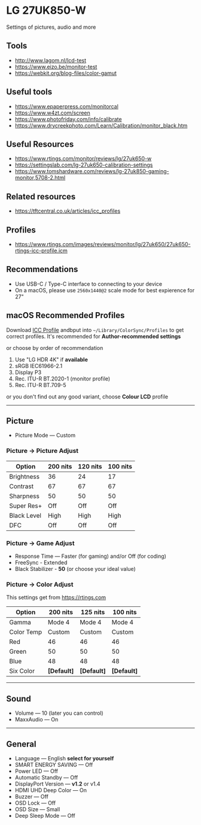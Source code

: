 # LG 27UK850-W

Settings of pictures, audio and more

## Tools

- <http://www.lagom.nl/lcd-test>
- <https://www.eizo.be/monitor-test>
- <https://webkit.org/blog-files/color-gamut>

## Useful tools

- <https://www.epaperpress.com/monitorcal>
- <https://www.w4zt.com/screen>
- <https://www.photofriday.com/info/calibrate>
- <https://www.drycreekphoto.com/Learn/Calibration/monitor_black.htm>

## Useful Resources

- <https://www.rtings.com/monitor/reviews/lg/27uk650-w>
- <https://settingslab.com/lg-27uk650-calibration-settings>
- <https://www.tomshardware.com/reviews/lg-27uk850-gaming-monitor,5708-2.html>

## Related resources

- <https://tftcentral.co.uk/articles/icc_profiles>

## Profiles

- <https://www.rtings.com/images/reviews/monitor/lg/27uk650/27uk650-rtings-icc-profile.icm>

## Recommendations

- Use USB-C / Type-C interface to connecting to your device
- On a macOS, please use `2560x1440@2` scale mode for best expierence for 27"

## macOS Recommended Profiles

Download [ICC Profile](#profiles) andbput into `~/Library/ColorSync/Profiles`
to get correct profiles. It's recommended for **Author-recommended settings**

or choose by order of recommendation

1. Use "LG HDR 4K" if **available**
2. sRGB IEC61966-2.1
3. Display P3
4. Rec. ITU-R BT.2020-1 (monitor profile)
5. Rec. ITU-R BT.709-5

or you don't find out any good variant, choose **Colour LCD** profile

---

## Picture

- Picture Mode — Custom

### Picture → Picture Adjust

| Option      | 200 nits | 120 nits | 100 nits |
| ----------- | -------- | -------- | -------- |
| Brightness  | 36       | 24       | 17       |
| Contrast    | 67       | 67       | 67       |
| Sharpness   | 50       | 50       | 50       |
| Super Res+  | Off      | Off      | Off      |
| Black Level | High     | High     | High     |
| DFC         | Off      | Off      | Off      |

### Picture → Game Adjust

- Response Time — Faster (for gaming) and/or Off (for coding)
- FreeSync - Extended
- Black Stabilizer - **50** (or choose your ideal value)

### Picture → Color Adjust

This settings get from <https://rtings.com>

| Option     | 200 nits      | 125 nits      | 100 nits      |
| ---------- | ------------- | ------------- | ------------- |
| Gamma      | Mode 4        | Mode 4        | Mode 4        |
| Color Temp | Custom        | Custom        | Custom        |
| Red        | 46            | 46            | 46            |
| Green      | 50            | 50            | 50            |
| Blue       | 48            | 48            | 48            |
| Six Color  | **[Default]** | **[Default]** | **[Default]** |

---

## Sound

- Volume — 10 (later you can control)
- MaxxAudio — On

---

## General

- Language — English **select for yourself**
- SMART ENERGY SAVING — Off
- Power LED — Off
- Automatic Standby — Off
- DisplayPort Version — **v1.2** or v1.4
- HDMI UHD Deep Color — On
- Buzzer — Off
- OSD Lock — Off
- OSD Size — Small
- Deep Sleep Mode — Off

